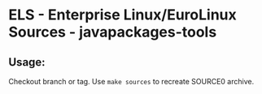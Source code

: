 # ELS - Enterprise Linux/EuroLinux Sources - javapackages-tools
 
## Usage:
  Checkout branch or tag. Use `make sources` to recreate  SOURCE0 archive.
